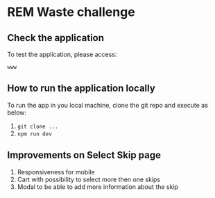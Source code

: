 # REM Waste challenge

## Check the application
To test the application, please access:

`www`

## How to run the application locally
To run the app in you local machine, clone the git repo and execute as below:

1. `git clone ...`
2. `npm run dev`

## Improvements on Select Skip page

1. Responsiveness for mobile
2. Cart with possibility to select more then one skips
3. Modal to be able to add more information about the skip